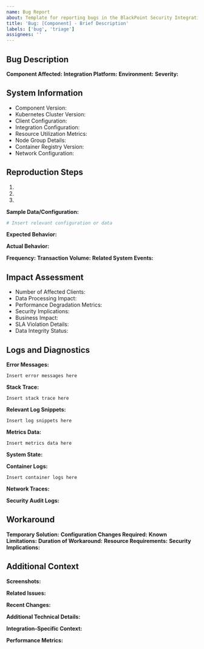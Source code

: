 ```yaml
---
name: Bug Report
about: Template for reporting bugs in the BlackPoint Security Integration Framework
title: 'Bug: [Component] - Brief Description'
labels: ['bug', 'triage']
assignees: ''
---
```


## Bug Description
<!-- Provide a clear and concise description of the bug -->
**Component Affected:** <!-- Specify: Collector/Normalizer/Analyzer/API/CLI -->
**Integration Platform:** <!-- If applicable -->
**Environment:** <!-- Specify: Production/Staging/Development -->
**Severity:** <!-- Specify: Critical/High/Medium/Low -->

## System Information
<!-- Please provide the following system details -->
- Component Version:
- Kubernetes Cluster Version:
- Client Configuration:
- Integration Configuration:
- Resource Utilization Metrics:
- Node Group Details:
- Container Registry Version:
- Network Configuration:

## Reproduction Steps
<!-- Provide detailed steps to reproduce the issue -->
1. 
2. 
3. 

**Sample Data/Configuration:**
```yaml
# Insert relevant configuration or data
```

**Expected Behavior:**
<!-- Describe what should happen -->

**Actual Behavior:**
<!-- Describe what actually happens -->

**Frequency:** <!-- How often does this occur? -->
**Transaction Volume:** <!-- Volume during occurrence -->
**Related System Events:** <!-- Any related events/alerts -->

## Impact Assessment
<!-- Detail the impact of this bug -->
- Number of Affected Clients:
- Data Processing Impact:
- Performance Degradation Metrics:
- Security Implications:
- Business Impact:
- SLA Violation Details:
- Data Integrity Status:

## Logs and Diagnostics
<!-- Provide relevant logs and diagnostic information -->
**Error Messages:**
```
Insert error messages here
```

**Stack Trace:**
```
Insert stack trace here
```

**Relevant Log Snippets:**
```
Insert log snippets here
```

**Metrics Data:**
```
Insert metrics data here
```

**System State:**
<!-- Provide system state information -->

**Container Logs:**
```
Insert container logs here
```

**Network Traces:**
<!-- If applicable -->

**Security Audit Logs:**
<!-- If security-related -->

## Workaround
<!-- If available, describe any temporary solution -->
**Temporary Solution:**
**Configuration Changes Required:**
**Known Limitations:**
**Duration of Workaround:**
**Resource Requirements:**
**Security Implications:**

## Additional Context
<!-- Add any other relevant context about the problem here -->
**Screenshots:**
<!-- If applicable, add screenshots to help explain the problem -->

**Related Issues:**
<!-- Link any related issues -->

**Recent Changes:**
<!-- List any recent changes that might be related -->

**Additional Technical Details:**
<!-- Any other technical context -->

**Integration-Specific Context:**
<!-- If related to specific integration -->

**Performance Metrics:**
<!-- If performance-related -->

<!-- 
Note: For security-related issues affecting auth, encryption, or validation components,
the security team will be automatically notified for review.

For infrastructure issues affecting deployment, workflows, or kubernetes configurations,
the DevOps team will be automatically notified.

For integration-related issues affecting collectors or integration components,
the integration team will be automatically notified.
-->
